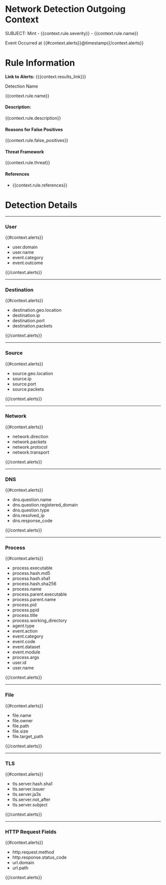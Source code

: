 # Network Detection Outgoing Context

SUBJECT: Mint - {{context.rule.severity}} - {{context.rule.name}}

Event Occurred at {{#context.alerts}}@timestamp{{/context.alerts}}

# Rule Information

**Link to Alerts:** {{{context.results_link}}}

Detection Name

{{context.rule.name}}

#### Description:

{{context.rule.description}}

#### Reasons for False Positives

{{context.rule.false_positives}}

#### Threat Framework

{{context.rule.threat}}

#### References
- {{context.rule.references}}


# Detection Details

---------------
### User 

{{#context.alerts}}

* user.domain
* user.name
* event.category
* event.outcome


{{/context.alerts}}

---------------
### Destination 

{{#context.alerts}}

* destination.geo.location
* destination.ip
* destination.port
* destination.packets

{{/context.alerts}}

---------------
### Source 

{{#context.alerts}}

- source.geo.location
- source.ip
- source.port
- source.packets

{{/context.alerts}}


---------------
### Network

{{#context.alerts}}

* network.direction
* network.packets
* network.protocol
* network.transport

{{/context.alerts}}


---------------
### DNS

{{#context.alerts}}

* dns.question.name
* dns.question.registered_domain
* dns.question.type
* dns.resolved_ip
* dns.response_code

{{/context.alerts}}

---------------
### Process

{{#context.alerts}}

* process.executable
* process.hash.md5
* process.hash.sha1
* process.hash.sha256
* process.name
* process.parent.executable
* process.parent.name
* process.pid
* process.ppid
* process.title
* process.working_directory
* agent.type
* event.action
* event.category
* event.code
* event.dataset
* event.module
* process.args
* user.id
* user.name

{{/context.alerts}}


-------------
### File

{{#context.alerts}}

* file.name
* file.owner
* file.path
* file.size
* file.target_path

{{/context.alerts}}


---------------
### TLS

{{#context.alerts}}

* tls.server.hash.sha1
* tls.server.issuer
* tls.server.ja3s
* tls.server.not_after
* tls.server.subject

{{/context.alerts}}


---------------
### HTTP Request Fields

{{#context.alerts}}

* http.request.method
* http.response.status_code
* url.domain
* url.path


{{/context.alerts}}



